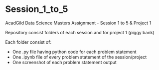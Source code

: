 # Session_1_to_5
AcadGild Data Science Masters Assignment - Session 1 to 5 &amp; Project 1

Repository consist folders of each session and for project 1 (piggy bank)

Each folder consist of:
- One .py file having python code for each problem statement
- One .ipynb file of every problem statement of the session/project
- One screenshot of each problem statement output
